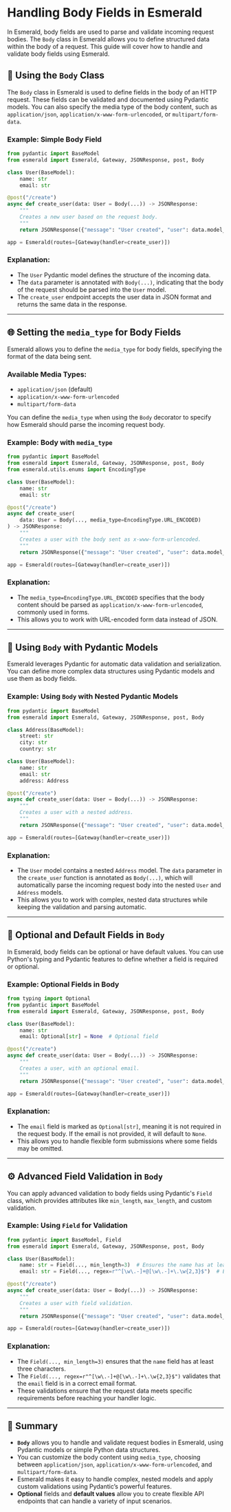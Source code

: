 # Handling Body Fields in Esmerald

In Esmerald, body fields are used to parse and validate incoming request bodies. The `Body` class in Esmerald allows you to define structured data within the body of a request. This guide will cover how to handle and validate body fields using Esmerald.

## 📂 Using the `Body` Class

The `Body` class in Esmerald is used to define fields in the body of an HTTP request. These fields can be validated and documented using Pydantic models. You can also specify the media type of the body content, such as `application/json`, `application/x-www-form-urlencoded`, or `multipart/form-data`.

### Example: Simple Body Field

```python
from pydantic import BaseModel
from esmerald import Esmerald, Gateway, JSONResponse, post, Body

class User(BaseModel):
    name: str
    email: str

@post("/create")
async def create_user(data: User = Body(...)) -> JSONResponse:
    """
    Creates a new user based on the request body.
    """
    return JSONResponse({"message": "User created", "user": data.model_dump()})

app = Esmerald(routes=[Gateway(handler=create_user)])
```

### Explanation:
- The `User` Pydantic model defines the structure of the incoming data.
- The `data` parameter is annotated with `Body(...)`, indicating that the body of the request should be parsed into the `User` model.
- The `create_user` endpoint accepts the user data in JSON format and returns the same data in the response.

---

## 🌐 Setting the `media_type` for Body Fields

Esmerald allows you to define the `media_type` for body fields, specifying the format of the data being sent.

### Available Media Types:
- `application/json` (default)
- `application/x-www-form-urlencoded`
- `multipart/form-data`

You can define the `media_type` when using the `Body` decorator to specify how Esmerald should parse the incoming request body.

### Example: Body with `media_type`

```python
from pydantic import BaseModel
from esmerald import Esmerald, Gateway, JSONResponse, post, Body
from esmerald.utils.enums import EncodingType

class User(BaseModel):
    name: str
    email: str

@post("/create")
async def create_user(
    data: User = Body(..., media_type=EncodingType.URL_ENCODED)
) -> JSONResponse:
    """
    Creates a user with the body sent as x-www-form-urlencoded.
    """
    return JSONResponse({"message": "User created", "user": data.model_dump()})

app = Esmerald(routes=[Gateway(handler=create_user)])
```

### Explanation:
- The `media_type=EncodingType.URL_ENCODED` specifies that the body content should be parsed as `application/x-www-form-urlencoded`, commonly used in forms.
- This allows you to work with URL-encoded form data instead of JSON.

---

## 🧩 Using `Body` with Pydantic Models

Esmerald leverages Pydantic for automatic data validation and serialization. You can define more complex data structures using Pydantic models and use them as body fields.

### Example: Using `Body` with Nested Pydantic Models

```python
from pydantic import BaseModel
from esmerald import Esmerald, Gateway, JSONResponse, post, Body

class Address(BaseModel):
    street: str
    city: str
    country: str

class User(BaseModel):
    name: str
    email: str
    address: Address

@post("/create")
async def create_user(data: User = Body(...)) -> JSONResponse:
    """
    Creates a user with a nested address.
    """
    return JSONResponse({"message": "User created", "user": data.model_dump()})

app = Esmerald(routes=[Gateway(handler=create_user)])
```

### Explanation:
- The `User` model contains a nested `Address` model. The `data` parameter in the `create_user` function is annotated as `Body(...)`, which will automatically parse the incoming request body into the nested `User` and `Address` models.
- This allows you to work with complex, nested data structures while keeping the validation and parsing automatic.

---

## 📝 Optional and Default Fields in `Body`

In Esmerald, body fields can be optional or have default values. You can use Python's typing and Pydantic features to define whether a field is required or optional.

### Example: Optional Fields in Body

```python
from typing import Optional
from pydantic import BaseModel
from esmerald import Esmerald, Gateway, JSONResponse, post, Body

class User(BaseModel):
    name: str
    email: Optional[str] = None  # Optional field

@post("/create")
async def create_user(data: User = Body(...)) -> JSONResponse:
    """
    Creates a user, with an optional email.
    """
    return JSONResponse({"message": "User created", "user": data.model_dump()})

app = Esmerald(routes=[Gateway(handler=create_user)])
```

### Explanation:
- The `email` field is marked as `Optional[str]`, meaning it is not required in the request body. If the email is not provided, it will default to `None`.
- This allows you to handle flexible form submissions where some fields may be omitted.

---

## ⚙️ Advanced Field Validation in `Body`

You can apply advanced validation to body fields using Pydantic's `Field` class, which provides attributes like `min_length`, `max_length`, and custom validation.

### Example: Using `Field` for Validation

```python
from pydantic import BaseModel, Field
from esmerald import Esmerald, Gateway, JSONResponse, post, Body

class User(BaseModel):
    name: str = Field(..., min_length=3)  # Ensures the name has at least 3 characters
    email: str = Field(..., regex=r"^[\w\.-]+@[\w\.-]+\.\w{2,3}$")  # Email validation

@post("/create")
async def create_user(data: User = Body(...)) -> JSONResponse:
    """
    Creates a user with field validation.
    """
    return JSONResponse({"message": "User created", "user": data.model_dump()})

app = Esmerald(routes=[Gateway(handler=create_user)])
```

### Explanation:
- The `Field(..., min_length=3)` ensures that the `name` field has at least three characters.
- The `Field(..., regex=r"^[\w\.-]+@[\w\.-]+\.\w{2,3}$")` validates that the `email` field is in a correct email format.
- These validations ensure that the request data meets specific requirements before reaching your handler logic.

---

## 📂 Summary

- **`Body`** allows you to handle and validate request bodies in Esmerald, using Pydantic models or simple Python data structures.
- You can customize the body content using `media_type`, choosing between `application/json`, `application/x-www-form-urlencoded`, and `multipart/form-data`.
- Esmerald makes it easy to handle complex, nested models and apply custom validations using Pydantic’s powerful features.
- **Optional** fields and **default values** allow you to create flexible API endpoints that can handle a variety of input scenarios.
